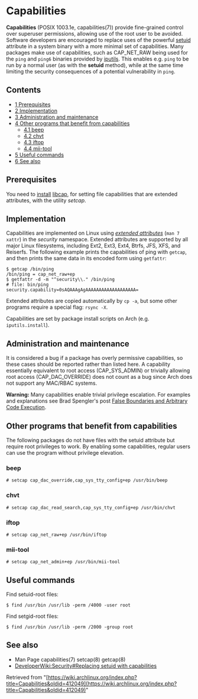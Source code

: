 # Capabilities

**Capabilities** (POSIX 1003.1e, capabilities(7)) provide fine-grained control over superuser permissions, allowing use of the root user to be avoided. Software developers are encouraged to replace uses of the powerful [setuid](https://en.wikipedia.org/wiki/Setuid "wikipedia:Setuid") attribute in a system binary with a more minimal set of capabilities. Many packages make use of capabilities, such as CAP_NET_RAW being used for the `ping` and `ping6` binaries provided by [iputils](https://www.archlinux.org/packages/?name=iputils). This enables e.g. `ping` to be run by a normal user (as with the **setuid** method), while at the same time limiting the security consequences of a potential vulnerability in `ping`.

## Contents

*   [1 Prerequisites](#Prerequisites)
*   [2 Implementation](#Implementation)
*   [3 Administration and maintenance](#Administration_and_maintenance)
*   [4 Other programs that benefit from capabilities](#Other_programs_that_benefit_from_capabilities)
    *   [4.1 beep](#beep)
    *   [4.2 chvt](#chvt)
    *   [4.3 iftop](#iftop)
    *   [4.4 mii-tool](#mii-tool)
*   [5 Useful commands](#Useful_commands)
*   [6 See also](#See_also)

## Prerequisites

You need to [install](/index.php/Install "Install") [libcap](https://www.archlinux.org/packages/?name=libcap), for setting file capabilities that are extended attributes, with the utility _setcap_.

## Implementation

Capabilities are implemented on Linux using _[extended attributes](/index.php/File_permissions_and_attributes#Extended_attributes "File permissions and attributes")_ (`man 7 xattr`) in the _security_ namespace. Extended attributes are supported by all major Linux filesystems, including Ext2, Ext3, Ext4, Btrfs, JFS, XFS, and Reiserfs. The following example prints the capabilities of ping with `getcap`, and then prints the same data in its encoded form using `getfattr`:

```
$ getcap /bin/ping
/bin/ping = cap_net_raw+ep
$ getfattr -d -m "^security\\." /bin/ping
# file: bin/ping
security.capability=0sAQAAAgAgAAAAAAAAAAAAAAAAAAA=

```

Extended attributes are copied automatically by `cp -a`, but some other programs require a special flag: `rsync -X`.

Capabilities are set by package install scripts on Arch (e.g. `iputils.install`).

## Administration and maintenance

It is considered a bug if a package has overly permissive capabilities, so these cases should be reported rather than listed here. A capability essentially equivalent to root access (CAP_SYS_ADMIN) or trivially allowing root access (CAP_DAC_OVERRIDE) does not count as a bug since Arch does not support any MAC/RBAC systems.

**Warning:** Many capabilities enable trivial privilege escalation. For examples and explanations see Brad Spengler's post [False Boundaries and Arbitrary Code Execution](http://forums.grsecurity.net/viewtopic.php?f=7&t=2522&sid=c6fbcf62fd5d3472562540a7e608ce4e#p10271).

## Other programs that benefit from capabilities

The following packages do not have files with the setuid attribute but require root privileges to work. By enabling some capabilities, regular users can use the program without privilege elevation.

### beep

```
# setcap cap_dac_override,cap_sys_tty_config+ep /usr/bin/beep

```

### chvt

```
# setcap cap_dac_read_search,cap_sys_tty_config+ep /usr/bin/chvt

```

### iftop

```
# setcap cap_net_raw+ep /usr/bin/iftop

```

### mii-tool

```
# setcap cap_net_admin+ep /usr/bin/mii-tool

```

## Useful commands

Find setuid-root files:

```
$ find /usr/bin /usr/lib -perm /4000 -user root

```

Find setgid-root files:

```
$ find /usr/bin /usr/lib -perm /2000 -group root

```

## See also

*   Man Page capabilities(7) setcap(8) getcap(8)
*   [DeveloperWiki:Security#Replacing setuid with capabilities](/index.php/DeveloperWiki:Security#Replacing_setuid_with_capabilities "DeveloperWiki:Security")

Retrieved from "[https://wiki.archlinux.org/index.php?title=Capabilities&oldid=412049](https://wiki.archlinux.org/index.php?title=Capabilities&oldid=412049)"